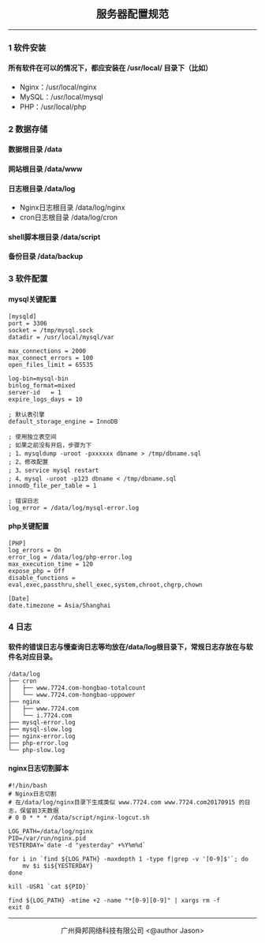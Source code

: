 ## <center>服务器配置规范</center>
---

### 1 软件安装

#### 所有软件在可以的情况下，都应安装在 /usr/local/ 目录下（比如）
- Nginx：/usr/local/nginx  
- MySQL：/usr/local/mysql  
- PHP：/usr/local/php

### 2 数据存储

#### 数据根目录 /data
#### 网站根目录 /data/www
#### 日志根目录 /data/log
- Nginx日志根目录 /data/log/nginx  
- cron日志根目录 /data/log/cron  

#### shell脚本根目录 /data/script
#### 备份目录 /data/backup

### 3 软件配置

#### mysql关键配置

```
[mysqld]
port = 3306
socket = /tmp/mysql.sock
datadir = /usr/local/mysql/var

max_connections = 2000
max_connect_errors = 100
open_files_limit = 65535

log-bin=mysql-bin
binlog_format=mixed
server-id   = 1 
expire_logs_days = 10

; 默认表引擎
default_storage_engine = InnoDB

; 使用独立表空间
; 如果之前没有开启，步骤为下
; 1、mysqldump -uroot -pxxxxxx dbname > /tmp/dbname.sql
; 2、修改配置
; 3、service mysql restart
; 4、mysql -uroot -p123 dbname < /tmp/dbname.sql
innodb_file_per_table = 1

; 错误日志
log_error = /data/log/mysql-error.log
```

#### php关键配置

```
[PHP]
log_errors = On
error_log = /data/log/php-error.log
max_execution_time = 120
expose_php = Off
disable_functions = eval,exec,passthru,shell_exec,system,chroot,chgrp,chown

[Date]
date.timezone = Asia/Shanghai
```

### 4 日志

#### 软件的错误日志与慢查询日志等均放在/data/log根目录下，常规日志存放在与软件名对应目录。

```
/data/log
├── cron
│   ├── www.7724.com-hongbao-totalcount
│   └── www.7724.com-hongbao-uppower
├── nginx
│   ├── www.7724.com
│   └── i.7724.com
├── mysql-error.log
├── mysql-slow.log
├── nginx-error.log
├── php-error.log
└── php-slow.log
```
#### nginx日志切割脚本

```
#!/bin/bash
# Nginx日志切割
# 在/data/log/nginx目录下生成类似 www.7724.com www.7724.com20170915 的日志，保留前3天数据
# 0 0 * * * /data/script/nginx-logcut.sh

LOG_PATH=/data/log/nginx
PID=/var/run/nginx.pid
YESTERDAY=`date -d "yesterday" +%Y%m%d`

for i in `find ${LOG_PATH} -maxdepth 1 -type f|grep -v '[0-9]$'`; do
    mv $i $i${YESTERDAY}
done

kill -USR1 `cat ${PID}`

find ${LOG_PATH} -mtime +2 -name "*[0-9][0-9]" | xargs rm -f
exit 0

```
---
<center>广州舜邦网络科技有限公司 &lt;@author Jason&gt;</center>
